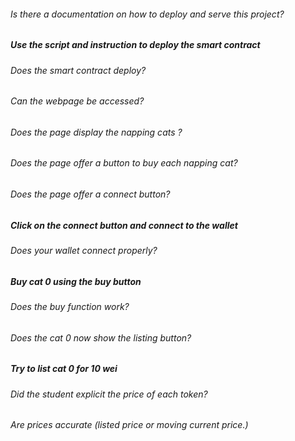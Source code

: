 ###### Is there a documentation on how to deploy and serve this project?

##### Use the script and instruction to deploy the smart contract 

###### Does the smart contract deploy?

###### Can the webpage be accessed?

###### Does the page display the napping cats ?

###### Does the page offer a button to buy each napping cat?

###### Does the page offer a connect button?

##### Click on the connect button and connect to the wallet

###### Does your wallet connect properly?

##### Buy cat 0 using the buy button

###### Does the buy function work?

###### Does the cat 0 now show the listing button?

##### Try to list cat 0 for 10 wei

###### Did the student explicit the price of each token?

###### Are prices accurate (listed price or moving current price.)

